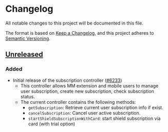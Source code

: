 # Changelog

All notable changes to this project will be documented in this file.

The format is based on [Keep a Changelog](https://keepachangelog.com/en/1.0.0/),
and this project adheres to [Semantic Versioning](https://semver.org/spec/v2.0.0.html).

## [Unreleased]

### Added

- Initial release of the subscription controller ([#6233](https://github.com/MetaMask/core/pull/6233))
  - This controller allows MM extension and mobile users to manage user subscription, create new subscription, check subscription status.
  - The current controller contains the following methods:
    - `getSubscription`: Retrieve current user subscription info if exist.
    - `cancelSubscription`: Cancel user active subscription.
    - `startShieldSubscriptionWithCard`: start shield subscription via card (with trial option)

[Unreleased]: https://github.com/MetaMask/core/
